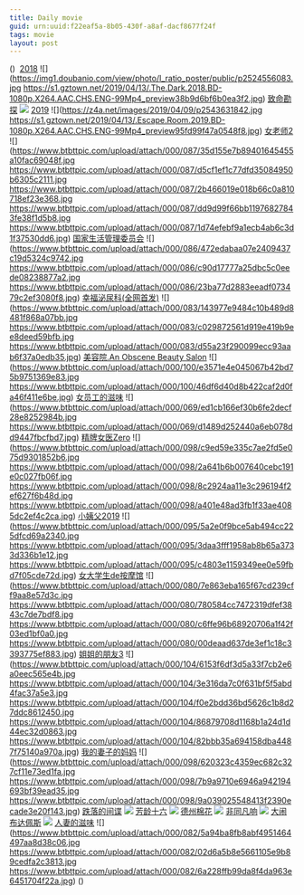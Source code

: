 ```yaml
---
title: Daily movie
guid: urn:uuid:f22eaf5a-8b05-430f-a8af-dacf8677f24f
tags: movie
layout: post
---
```


()
![]()
[2018](magnet:?xt=urn:btih:A974D98886F4AAF887786CEB46142071C1985CD2)
![](https://img1.doubanio.com/view/photo/l_ratio_poster/public/p2524556083.jpg
https://s1.gztown.net/2019/04/13/.The.Dark.2018.BD-1080p.X264.AAC.CHS.ENG-99Mp4_preview38b9d6bf6b0ea3f2.jpg)
[致命勘探](ed2k://|file|致命勘探.720p.BD中英双字[最新电影www.66e.cc](ED2000.COM).mp4|1436642587|BCEA4AE4DCCF4A626641F3DA594A1334|h=Y5DFXKOQRQWYTCRRSVUFKTB22NMFZ37E|/致命勘探.720p.BD中英双字.mp4)
![](https://tu.66vod.net/2019/1164.jpg)
[2019](magnet:?xt=urn:btih:810DA23F354D1090E856A8C3F23AC4FACAE033F2)
![](https://z4a.net/images/2019/04/09/p2543631842.jpg
https://s1.gztown.net/2019/04/13/.Escape.Room.2019.BD-1080p.X264.AAC.CHS.ENG-99Mp4_preview95fd99f47a0548f8.jpg)
[女老师2](magnet:?xt=urn:btih:B4EA1532383931DB054386D8A995813CAB63371E1)
![](https://www.btbttpic.com/upload/attach/000/087/35d155e7b89401645455a10fac69048f.jpg
https://www.btbttpic.com/upload/attach/000/087/d5cf1ef1c77dfd35084950b6305c2111.jpg
https://www.btbttpic.com/upload/attach/000/087/2b466019e018b66c0a810718ef23e368.jpg
https://www.btbttpic.com/upload/attach/000/087/dd9d99f66bb11976827843fe38f1d5b8.jpg
https://www.btbttpic.com/upload/attach/000/087/1d74efebf9a1ecb4ab6c3d1f37530dd6.jpg)
[国家生活管理委员会](magnet:?xt=urn:btih:B4EA15328343931DB054386D8A995813CAB63371E1)
![](https://www.btbttpic.com/upload/attach/000/086/472edabaa07e2409437c19d5324c9742.jpg
https://www.btbttpic.com/upload/attach/000/086/c90d17777a25dbc5c0eede08238877a2.jpg
https://www.btbttpic.com/upload/attach/000/086/23ba77d2883eeadf073479c2ef3080f8.jpg)
[幸福泌尿科(全网首发)](magnet:?xt=urn:btih:B4EA15328311931DB054386D8A995813CAB63371E1)
![](https://www.btbttpic.com/upload/attach/000/083/143977e9484c10b489d8481f868a07bb.jpg
https://www.btbttpic.com/upload/attach/000/083/c029872561d919e419b9ee8deed59bfb.jpg
https://www.btbttpic.com/upload/attach/000/083/d55a23f290099ecc93aab6f37a0edb35.jpg)
[美容院.An Obscene Beauty Salon](magnet:?xt=urn:btih:B4EA1532583931DB054386D8A995813CAB63371E1)
![](https://www.btbttpic.com/upload/attach/000/100/e3571e4e045067b42bd75b9751369e83.jpg
https://www.btbttpic.com/upload/attach/000/100/46df6d40d8b422caf2d0fa46f411e6be.jpg)
[女员工的滋味](magnet:?xt=urn:btih:B4EA15343283931DB054386D8A995813CAB63371E1)
![](https://www.btbttpic.com/upload/attach/000/069/ed1cb166ef30b6fe2decf28e8252984b.jpg
https://www.btbttpic.com/upload/attach/000/069/d1489d252440a6eb078dd9447fbcfbd7.jpg)
[精牌女医Zero](magnet:?xt=urn:btih:B4EA4153283931DB054386D8A995813CAB63371E1)
![](https://www.btbttpic.com/upload/attach/000/098/c9ed59e335c7ae2fd5e075d9301852b6.jpg
https://www.btbttpic.com/upload/attach/000/098/2a641b6b007640cebc191e0c027fb06f.jpg
https://www.btbttpic.com/upload/attach/000/098/8c2924aa11e3c296194f2ef627f6b48d.jpg
https://www.btbttpic.com/upload/attach/000/098/a401e48ad3fb1f33ae4085dc2ef4c2ca.jpg)
[小姨父2019](magnet:?xt=urn:btih:B432EA153283931DB054386D8A995813CAB63371E1)
![](https://www.btbttpic.com/upload/attach/000/095/5a2e0f9bce5ab494cc225dfcd69a2340.jpg
https://www.btbttpic.com/upload/attach/000/095/3daa3fff1958ab8b65a3733d336b1e12.jpg
https://www.btbttpic.com/upload/attach/000/095/c4803e1159349ee0e59fbd7f05cde72d.jpg)
[女大学生de按摩馆](magnet:?xt=urn:btih:B4EA1533283931DB054386D8A995813CAB63371E1)
![](https://www.btbttpic.com/upload/attach/000/080/7e863eba165f67cd239cff9aa8e57d3c.jpg
https://www.btbttpic.com/upload/attach/000/080/780584cc7472319dfef3843c7de7bdf8.jpg
https://www.btbttpic.com/upload/attach/000/080/c6ffe96b68920706a1f42f03ed1bf0a0.jpg
https://www.btbttpic.com/upload/attach/000/080/00deaad637de3ef1c18c3393775ef883.jpg)
[姐姐的朋友3](magnet:?xt=urn:btih:B42EA153283931DB054386D8A995813CAB63371E1)
![](https://www.btbttpic.com/upload/attach/000/104/6153f6df3d5a33f7cb2e6a0eec565e4b.jpg
https://www.btbttpic.com/upload/attach/000/104/3e316da7c0f631bf5f5abd4fac37a5e3.jpg
https://www.btbttpic.com/upload/attach/000/104/f0e2bdd36bd5626c1b8d27ddc8612450.jpg
https://www.btbttpic.com/upload/attach/000/104/86879708d1168b1a24d1d44ec32d0863.jpg
https://www.btbttpic.com/upload/attach/000/104/82bbb35a694158dba4487f75140a970a.jpg)
[我的妻子的妈妈](magnet:?xt=urn:btih:B4EA1532183931DB054386D8A995813CAB63371E1)
![](https://www.btbttpic.com/upload/attach/000/098/620323c4359ec682c327cf11e73ed1fa.jpg
https://www.btbttpic.com/upload/attach/000/098/7b9a9710e6946a942194693bf39ead35.jpg
https://www.btbttpic.com/upload/attach/000/098/9a039025548413f2390ecade3e20f143.jpg)
[跌落的间谍](ed2k://|file|跌落的间谍.720p.BD中字[最新电影www.66e.cc](ED2000.COM).mp4|1591974974|C45D1673F8EFE41DD8497F116B9A48D7|h=MKB62FSL3QNVLEPS66AJSL3WHP22W73O|/跌落的间谍.720p.BD中字.mp4)
![](https://tu.66vod.net/2019/1105.jpg)
[芳龄十六](ed2k://|file|芳龄十六.720p.BD中英双字[最新电影www.66e.cc](ED2000.COM).mp4|585900576|A3563ACEBF8C83479DF18859A636179B|h=NJSQGFZQVEBXNKMJYQHEUMZIKHNZSIX2|/芳龄十六.720p.BD中英双字.mp4)
![](https://tu.66vod.net/2019/1108.jpg)
[德州棉花](ed2k://|file|德州棉花.720p.BD中英双字[最新电影www.66e.cc](ED2000.COM).mp4|804144937|EFF2CB9DF39B89554273A971D441E38B|h=RBN5J4VTRFENJ6RLIOZBG4TRBOU24PIP|/德州棉花.720p.BD中英双字.mp4)
![](https://tu.66vod.net/2019/1106.jpg)
[非同凡响](ed2k://|file|非同凡响.720p.BD中字[最新电影www.66e.cc](ED2000.COM).mp4|1182013978|D2CCF8A49A8CD796D2B9D7B7CD3A75D1|h=AUVV5YEK2RZXE55S32HHSMAELCFSVPPS|/非同凡响.720p.BD中字.mp4)
![](https://tu.66vod.net/2019/1133.jpg)
[大闹布达佩斯](ed2k://|file|大闹布达佩斯.720p.BD中字[最新电影www.66e.cc](ED2000.COM).mp4|1680716821|6841EC00587E9D6DBA9C159EC9F22E42|h=OEHEKDLH7UND2IQSU2CGS3SC3C4J6BKY|/大闹布达佩斯.720p.BD中字.mp4)
![](https://tu.66vod.net/2019/1132.jpg)
[人妻的滋味](magnet:?xt=urn:btih:KE3XE4NDTS5H5OBX5YER72CXG2WP24YCL)
![](https://www.btbttpic.com/upload/attach/000/082/5a94ba8fb8abf4951464497aa8d38c06.jpg
https://www.btbttpic.com/upload/attach/000/082/02d6a5b8e5661105e9b89cedfa2c3813.jpg
https://www.btbttpic.com/upload/attach/000/082/6a228ffb99da8f4da963e6451704f22a.jpg)
()
![]()

